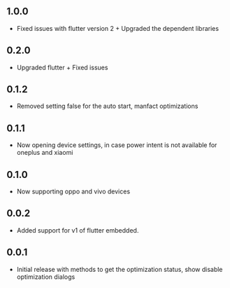## 1.0.0

- Fixed issues with flutter version 2 + Upgraded the dependent libraries


## 0.2.0

- Upgraded flutter + Fixed issues

## 0.1.2

- Removed setting false for the auto start, manfact optimizations

## 0.1.1

- Now opening device settings, in case power intent is not available for oneplus and xiaomi

## 0.1.0

- Now supporting oppo and vivo devices

## 0.0.2

- Added support for v1 of flutter embedded.

## 0.0.1

- Initial release with methods to get the optimization status, show disable optimization dialogs